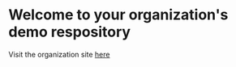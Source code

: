 # Welcome to your organization's demo respository

<!-- 
This code repository (or "repo") is designed to demonstrate the best GitHub has to offer with the least amount of noise.

The repo includes an `index.html` file (so it can render a web page), two GitHub Actions workflows, and a CSS stylesheet dependency.
-->

Visit the organization site [here](https://github-amity.github.io/)
